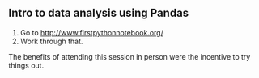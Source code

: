 ## Intro to data analysis using Pandas

1. Go to http://www.firstpythonnotebook.org/
2. Work through that.

The benefits of attending this session in person were the incentive to try things out.
